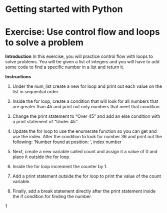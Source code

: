 #	Getting started with Python

#	Exercise: Use control flow and loops to solve a problem
**Introduction**
In this exercise, you will practice control flow with loops to solve problems. You will be given a list of integers and you will have to add some code to find a specific number in a list and return it. 

**Instructions**
1.   Under the num_list create a new for loop and print out each value on the list in sequential order.

2.  Inside the for loop, create a condition that will look for all numbers that are greater than 45 and print out only numbers that meet that condition

3.  Change the print statement to “Over 45” and add an else condition with a print statement of “Under 45”.

4.  Update the for loop to use the enumerate function so you can get and use the index. Alter the condition to look for number 36 and print out the following: ‘Number found at position: ‘, index number

5.  Next, create a new variable called count and assign it a value of 0 and place it outside the for loop.

6.  Inside the for loop increment the counter by 1.

7.  Add a print statement outside the for loop to print the value of the count variable.

8.  Finally, add a break statement directly after the print statement inside the if condition for finding the number. 


1

